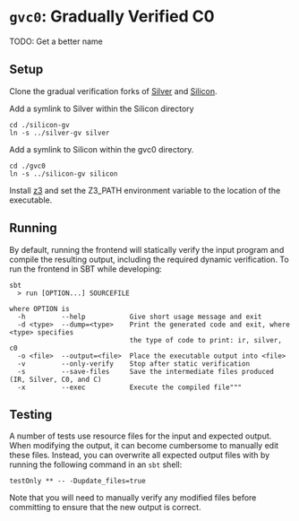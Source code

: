 # `gvc0`: Gradually Verified C0

TODO: Get a better name

## Setup
Clone the gradual verification forks of [Silver](https://github.com/gradual-verification/silver-gv) and [Silicon](https://github.com/gradual-verification/silver-gv).

Add a symlink to Silver within the Silicon directory
```
cd ./silicon-gv
ln -s ../silver-gv silver
```
Add a symlink to Silicon within the gvc0 directory.
```
cd ./gvc0
ln -s ../silicon-gv silicon
```
Install [z3](https://github.com/Z3Prover/z3/releases) and set the Z3_PATH environment variable to the location of the executable.


## Running

By default, running the frontend will statically verify the input program and compile the resulting output, including the required dynamic verification. To run the frontend in SBT while developing:

```
sbt
  > run [OPTION...] SOURCEFILE

where OPTION is
  -h         --help           Give short usage message and exit
  -d <type>  --dump=<type>    Print the generated code and exit, where <type> specifies
                              the type of code to print: ir, silver, c0
  -o <file>  --output=<file>  Place the executable output into <file>
  -v         --only-verify    Stop after static verification
  -s         --save-files     Save the intermediate files produced (IR, Silver, C0, and C)
  -x         --exec           Execute the compiled file"""
```

## Testing

A number of tests use resource files for the input and expected output. When modifying the output, it can become cumbersome to manually edit these files. Instead, you can overwrite all expected output files with by running the following command in an `sbt` shell:

    testOnly ** -- -Dupdate_files=true

Note that you will need to manually verify any modified files before committing to ensure that the new output is correct.

